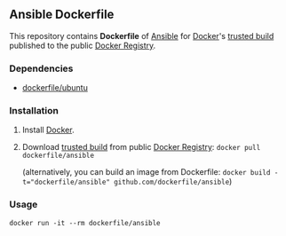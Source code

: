 ## Ansible Dockerfile


This repository contains **Dockerfile** of [Ansible](http://www.ansible.com/) for [Docker](https://www.docker.io/)'s [trusted build](https://index.docker.io/u/dockerfile/ansible/) published to the public [Docker Registry](https://index.docker.io/).


### Dependencies

* [dockerfile/ubuntu](http://dockerfile.github.io/#/ubuntu)


### Installation

1. Install [Docker](https://www.docker.io/).

2. Download [trusted build](https://index.docker.io/u/dockerfile/ansible/) from public [Docker Registry](https://index.docker.io/): `docker pull dockerfile/ansible`

   (alternatively, you can build an image from Dockerfile: `docker build -t="dockerfile/ansible" github.com/dockerfile/ansible`)


### Usage

    docker run -it --rm dockerfile/ansible
